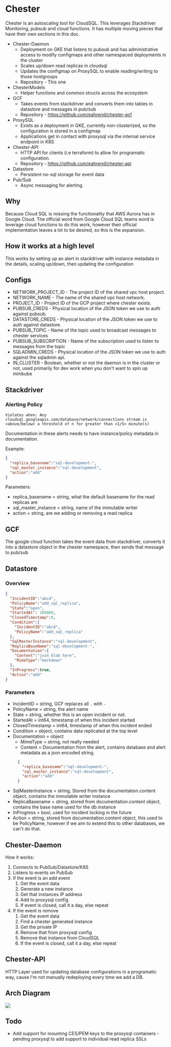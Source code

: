 # Chester


Chester is an autoscaling tool for CloudSQL. This leverages Stackdriver Monitoring, pubsub and cloud functions.
It has multiple moving pieces that have their own sections in this doc.
* Chester-Daemon
  * Deployment on GKE that listens to pubsub and has administrative access to modify configmaps and other namespaced deployments in the cluster
  * Scales up/down read replicas in cloudsql
  * Updates the configmap on ProxySQL to enable reading/writing to those hostgroups
  * Repository - This one
* ChesterModels
  * Helper functions and common structs across the ecosystem
* GCF
  * Takes events from stackdriver and converts them into tables in datastore and messages in pub/sub
  * Repository - https://github.com/eahrend/chester-gcf
* ProxySQL
  * Exists as a deployment in GKE, currently non-clusterized, so the configuration is stored in a configmap
  * Applications get in contact with proxysql via the internal service endpoint in K8S
* Chester-API
  * HTTP API for clients (i.e terraform) to allow for programatic configuration.
  * Repository - https://github.com/eahrend/chester-api
* Datastore
  * Persistent no-sql storage for event data
* Pub/Sub
  * Async messaging for alerting.

## Why
Because Cloud SQL is missing the functionality that AWS Aurora has in Google Cloud. The official word from Google Cloud SQL teams word is leverage cloud functions to do this work, however their official implementation leaves a lot to be desired, so this is the expansion.

## How it works at a high level
This works by setting up an alert in stackdriver with instance metadata in the details, scaling up/down, then updating the configuration

## Configs
* NETWORK_PROJECT_ID - The project ID of the shared vpc host project.
* NETWORK_NAME - The name of the shared vpc host network.
* PROJECT_ID - Project ID of the GCP project where chester exists.
* PUBSUB_CREDS - Physical location of the JSON token we use to auth against pubsub.
* DATASTORE_CREDS - Physical location of the JSON token we use to auth against datastore.
* PUBSUB_TOPIC - Name of the topic used to broadcast messages to chester services
* PUBSUB_SUBSCRIPTION - Name of the subscription used to listen to messages from the topic
* SQLADMIN_CREDS - Physical location of the JSON token we use to auth against the sqladmin api.
* IN_CLUSTER - Boolean, whether or not the daemon is in the cluster or not, used primarily for dev work when you don't want to spin up minikube
 

## Stackdriver
### Alerting Policy
`Violates when: Any cloudsql.googleapis.com/database/network/connections stream is <above/below> a threshold of n for greater than <1/5> minute(s)`

Documentation in these alerts needs to have instance/policy metadata in documentation.

Example:
```json
{ 
  "replica_basename":"sql-development-", 
  "sql_master_instance":"sql-development", 
  "action":"add" 
}
```
Parameters:
* replica_basename = string, what the default basename for the read replicas are
* sql_master_instance = string, name of the immutable writer
* action = string, are we adding or removing a read replica


## GCF
The google cloud function takes the event data from stackdriver, converts it into a datastore object in the chester namespace, then sends that message to pub/sub

## Datastore
### Overview
```JSON
{
  "IncidentID":"abcd",
  "PolicyName":"add_sql_replica",
  "State":"open",
  "StartedAt": 100000,
  "ClosedTimestamp":0,
  "Condition":{
    "IncidentID":"abcd",
    "PolicyName":"add_sql_replica"
  },
  "SqlMasterInstance":"sql-development",
  "ReplicaBaseName":"sql-development-",
  "Documentation":{
    "Content":"json blob here",
    "MimeType":"markdown"
  },
  "InProgress":true,
  "Action":"add"
}
```
### Parameters
* IncidentID = string, GCF replaces all `.` with `-`
* PolicyName = string, the alert name
* State = string, whether this is an open incident or not.
* StartedAt = int64, timestamp of when this incident started
* ClosedTimestamp = int64, timestamp of when this incident ended
* Condition = object, contains data replicated at the top level
* Documentation = object
  * MimeType = string, not really needed
  * Content = Documentation from the alert, contains database and alert metadata as a json encoded string.
  ```json
    { 
      "replica_basename":"sql-development-", 
      "sql_master_instance":"sql-development", 
      "action":"add" 
    }
  ```
* SqlMasterInstance = string, Stored from the documentation.content object, contains the immutable writer instance
* ReplicaBasename = string, stored from documentation.content object, contains the base name used for the db instance
* InProgress = bool, used for incident locking in the future
* Action = string, stored from documentation.content object, this used to be PolicyName, however if we aim to extend this to other databases, we can't do that.


## Chester-Daemon 
How it works:

1. Connects to PubSub/Datastore/K8S
1. Listens to events on PubSub
1. If the event is an add event
    1. Get the event data
    1. Generate a new instance
    1. Get that instances IP address
    1. Add to proxysql config
    1. If event is closed, call it a day, else repeat
1. If the event is remove
    1. Get the event data
    1. Find a chester generated instance
    1. Get the private IP
    1. Remove that from proxysql config
    1. Remove that instance from CloudSQL
    1. If the event is closed, call it a day, else repeat


## Chester-API
HTTP Layer used for updating database configurations in a programatic way, cause I'm not manually redeploying every time we add a DB.

## Arch Diagram
![](docs/Chester%20Architecture%20-%20K8S.jpeg)


## Todo
* Add support for mounting CES/PEM keys to the proxysql containers - pending proxysql to add support to individual read replica SSLs